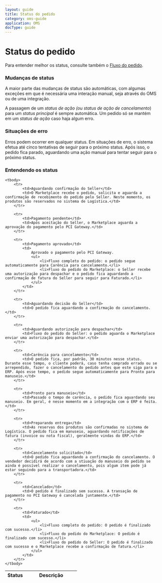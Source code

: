 ```yaml
---
layout: guide
title: Status do pedido
category: oms-guide
application: OMS
docType: guide
---
```


# Status do pedido

Para entender melhor os status, consulte também o [Fluxo do pedido](/pt-br/oms/guide/02-fluxo-do-pedido/).

### Mudanças de status

A maior parte das mudanças de status são automáticas, com algumas exceções em que é necessária uma interação manual, seja através do OMS ou de uma integração.

A passagem de um *status de ação *(ou* status de ação de cancelamento*) para um *status principal* é sempre automática. Um pedido só se mantém em um *status de ação* caso haja algum erro.

### Situações de erro

Erros podem ocorrer em qualquer status. Em situações de erro, o sistema efetua até cinco tentativas de seguir para o próximo status. Após isso, o pedido fica parado, aguardando uma ação manual para tentar seguir para o próximo status.

### Entendendo os status

<table class="table">
	<thead>
		<tr>
			<th style="width:28%">Status</th>
			<th>Descrição</th>
		</tr>
	</thead>

	<tbody>
		<tr>
			<td>Aguardando confirmação do Seller</td>
			<td>O Marketplace recebe o pedido, solicita e aguarda a confirmação de recebimento do pedido pelo Seller. Neste momento, os produtos são reservados no sistema de Logística.</td>
		</tr>

		<tr>
			<td>Pagamento pendente</td>
			<td>Após aceitação do Seller, o Marketplace aguarda a aprovação do pagamento pelo PCI Gateway.</td>
		</tr>

		<tr>
			<td>Pagamento aprovado</td>
			<td>
				Aprovado o pagamento pelo PCI Gateway.
				<ul>
					<li>Fluxo completo do pedido: o pedido segue automaticamente para Carência para cancelamento.</li>
					<li>Fluxo do pedido do Marketplace: o Seller recebe uma autorização para despachar e o pedido fica aguardando a confirmação de fatura do Seller para seguir para Faturado.</li>
				</ul>
			</td>
		</tr>

		<tr>
			<td>Aguardando decisão do Seller</td>
			<td>O pedido fica aguardando a confirmação do cancelamento.</td>
		</tr>

		<tr>
			<td>Aguardando autorização para despachar</td>
			<td>Fluxo do pedido do Seller: o pedido aguarda o Marketplace enviar uma autorização para despachar.</td>
		</tr>

		<tr>
			<td>Carência para cancelamento</td>
			<td>O pedido fica, por padrão, 30 minutos nesse status. Durante esse tempo, o cliente poderá, caso tenha comprado errado ou se arrependido, fazer o cancelamento do pedido antes que este siga para o ERP. Após esse tempo, o pedido segue automaticamente para Pronto para manuseio.</td>
		</tr>

		<tr>
			<td>Pronto para manuseio</td>
			<td>Passado o tempo de carência, o pedido fica aguardando seu manuseio. Em geral, é nesse momento em a integração com o ERP é feita.</td>
		</tr>

		<tr>
			<td>Preparando entrega</td>
			<td>As reservas dos produtos são confirmadas no sistema de Logística. O pedido fica em manuseio, aguardando notificações de fatura (invoice ou nota fiscal), geralmente vindas do ERP.</td>
		</tr>

		<tr>
			<td>Cancelamento solicitado</td>
			<td>O pedido fica aguardando a confirmação do cancelamento. O vendedor decidirá de acordo com a stiuação do manuseio do pedido se ainda é possível realizar o cancelamento, pois algum item pode já estar seguindo para a transportadora.</td>
		</tr>

		<tr>
			<td>Cancelado</td>
			<td>O pedido é finalizado sem sucesso. A transação de pagamento no PCI Gateway é cancelada juntamente.</td>
		</tr>

		<tr>
			<td>Faturado</td>
			<td>
				<ul>
					<li>Fluxo completo do pedido: O pedido é finalizado com sucesso.</li>
					<li>Fluxo do pedido do Marketplace: O pedido é finalizado com sucesso.</li>
					<li>Fluxo do pedido do Seller: O pedido é finalizado com sucesso e o Marketplace recebe a confirmação de fatura.</li>
				</ul>
			</td>
		</tr>
	</tbody>
</table>